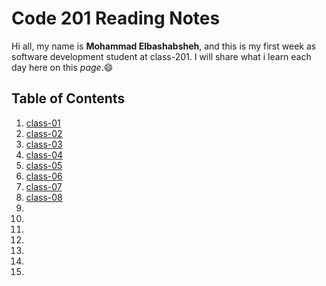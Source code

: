 # Code 201 Reading Notes
Hi all, my name is **Mohammad Elbashabsheh**, and this is my first week as software development student at class-201.
I will share what i learn each day here on this *page*.:smile:

## Table of Contents

1. [class-01](https://mobash96.github.io/Reading-notes-201/class-01) 
2. [class-02](https://mobash96.github.io/Reading-notes-201/class-02) 
3. [class-03](https://mobash96.github.io/Reading-notes-201/class-03) 
4. [class-04](https://mobash96.github.io/Reading-notes-201/class-04) 
5. [class-05](https://mobash96.github.io/Reading-notes-201/class-05) 
6. [class-06](https://mobash96.github.io/Reading-notes-201/class-06) 
7. [class-07](https://mobash96.github.io/Reading-notes-201/class-07) 
8. [class-08](https://mobash96.github.io/Reading-notes-201/class-08) 
9. []() 
10. []() 
11. []() 
12. []() 
13. []() 
14. []() 
15. []() 


